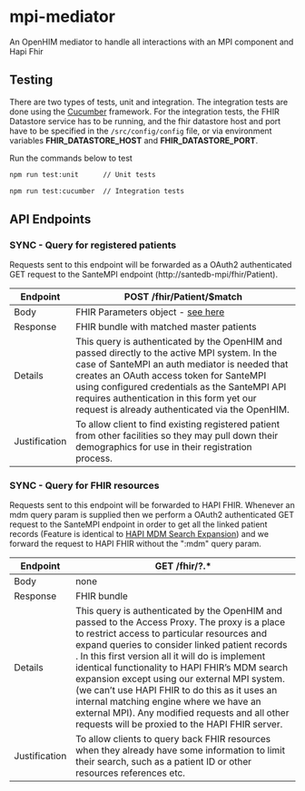 # mpi-mediator

An OpenHIM mediator to handle all interactions with an MPI component and Hapi Fhir

## Testing

There are two types of tests, unit and integration. The integration tests are done using the [Cucumber](https://cucumber.io/) framework. For the integration tests, the FHIR Datastore service has to be running, and the fhir datastore host and port have to be specified in the `/src/config/config` file, or via environment variables **FHIR_DATASTORE_HOST** and **FHIR_DATASTORE_PORT**.

Run the commands below to test

```sh
npm run test:unit      // Unit tests

npm run test:cucumber  // Integration tests
```

## API Endpoints

### SYNC - Query for registered patients

Requests sent to this endpoint will be forwarded as a OAuth2 authenticated GET request to the SanteMPI endpoint (http://santedb-mpi/fhir/Patient).

| Endpoint      | POST /fhir/Patient/$match                                                                                                                                                                                                                                                                                                                   |
| ------------- | ------------------------------------------------------------------------------------------------------------------------------------------------------------------------------------------------------------------------------------------------------------------------------------------------------------------------------------------- |
| Body          | FHIR Parameters object - [see here](https://www.hl7.org/fhir/patient-operation-match.html)                                                                                                                                                                                                                                                  |
| Response      | FHIR bundle with matched master patients                                                                                                                                                                                                                                                                                                    |
| Details       | This query is authenticated by the OpenHIM and passed directly to the active MPI system. In the case of SanteMPI an auth mediator is needed that creates an OAuth access token for SanteMPI using configured credentials as the SanteMPI API requires authentication in this form yet our request is already authenticated via the OpenHIM. |
| Justification | To allow client to find existing registered patient from other facilities so they may pull down their demographics for use in their registration process.                                                                                                                                                                                   |

### SYNC - Query for FHIR resources

Requests sent to this endpoint will be forwarded to HAPI FHIR. Whenever an mdm query param is supplied then we perform a OAuth2 authenticated GET request to the SanteMPI endpoint in order to get all the linked patient records (Feature is identical to [HAPI MDM Search Expansion](https://hapifhir.io/hapi-fhir/docs/server_jpa_mdm/mdm_expansion.html)) and we forward the request to HAPI FHIR without the ":mdm" query param.

| Endpoint      | GET /fhir/?.\*                                                                                                                                                                                                                                                                                                                                                                                                                                                                                                                                         |
| ------------- | ------------------------------------------------------------------------------------------------------------------------------------------------------------------------------------------------------------------------------------------------------------------------------------------------------------------------------------------------------------------------------------------------------------------------------------------------------------------------------------------------------------------------------------------------------ |
| Body          | none                                                                                                                                                                                                                                                                                                                                                                                                                                                                                                                                                   |
| Response      | FHIR bundle                                                                                                                                                                                                                                                                                                                                                                                                                                                                                                                                            |
| Details       | This query is authenticated by the OpenHIM and passed to the Access Proxy. The proxy is a place to restrict access to particular resources and expand queries to consider linked patient records . In this first version all it will do is implement identical functionality to HAPI FHIR’s MDM search expansion except using our external MPI system. (we can’t use HAPI FHIR to do this as it uses an internal matching engine where we have an external MPI). Any modified requests and all other requests will be proxied to the HAPI FHIR server. |
| Justification | To allow clients to query back FHIR resources when they already have some information to limit their search, such as a patient ID or other resources references etc.                                                                                                                                                                                                                                                                                                                                                                                   |
